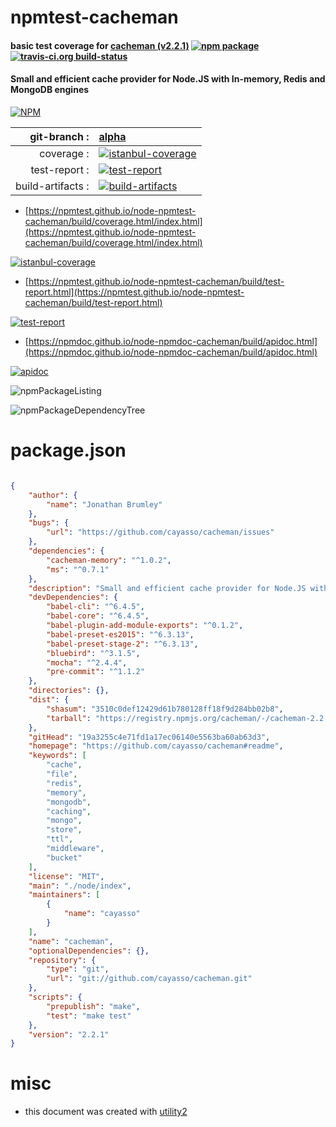 # npmtest-cacheman

#### basic test coverage for  [cacheman (v2.2.1)](https://github.com/cayasso/cacheman#readme)  [![npm package](https://img.shields.io/npm/v/npmtest-cacheman.svg?style=flat-square)](https://www.npmjs.org/package/npmtest-cacheman) [![travis-ci.org build-status](https://api.travis-ci.org/npmtest/node-npmtest-cacheman.svg)](https://travis-ci.org/npmtest/node-npmtest-cacheman)

#### Small and efficient cache provider for Node.JS with In-memory, Redis and MongoDB engines

[![NPM](https://nodei.co/npm/cacheman.png?downloads=true&downloadRank=true&stars=true)](https://www.npmjs.com/package/cacheman)

| git-branch : | [alpha](https://github.com/npmtest/node-npmtest-cacheman/tree/alpha)|
|--:|:--|
| coverage : | [![istanbul-coverage](https://npmtest.github.io/node-npmtest-cacheman/build/coverage.badge.svg)](https://npmtest.github.io/node-npmtest-cacheman/build/coverage.html/index.html)|
| test-report : | [![test-report](https://npmtest.github.io/node-npmtest-cacheman/build/test-report.badge.svg)](https://npmtest.github.io/node-npmtest-cacheman/build/test-report.html)|
| build-artifacts : | [![build-artifacts](https://npmtest.github.io/node-npmtest-cacheman/glyphicons_144_folder_open.png)](https://github.com/npmtest/node-npmtest-cacheman/tree/gh-pages/build)|

- [https://npmtest.github.io/node-npmtest-cacheman/build/coverage.html/index.html](https://npmtest.github.io/node-npmtest-cacheman/build/coverage.html/index.html)

[![istanbul-coverage](https://npmtest.github.io/node-npmtest-cacheman/build/screenCapture.buildCi.browser.%252Ftmp%252Fbuild%252Fcoverage.lib.html.png)](https://npmtest.github.io/node-npmtest-cacheman/build/coverage.html/index.html)

- [https://npmtest.github.io/node-npmtest-cacheman/build/test-report.html](https://npmtest.github.io/node-npmtest-cacheman/build/test-report.html)

[![test-report](https://npmtest.github.io/node-npmtest-cacheman/build/screenCapture.buildCi.browser.%252Ftmp%252Fbuild%252Ftest-report.html.png)](https://npmtest.github.io/node-npmtest-cacheman/build/test-report.html)

- [https://npmdoc.github.io/node-npmdoc-cacheman/build/apidoc.html](https://npmdoc.github.io/node-npmdoc-cacheman/build/apidoc.html)

[![apidoc](https://npmdoc.github.io/node-npmdoc-cacheman/build/screenCapture.buildCi.browser.%252Ftmp%252Fbuild%252Fapidoc.html.png)](https://npmdoc.github.io/node-npmdoc-cacheman/build/apidoc.html)

![npmPackageListing](https://npmtest.github.io/node-npmtest-cacheman/build/screenCapture.npmPackageListing.svg)

![npmPackageDependencyTree](https://npmtest.github.io/node-npmtest-cacheman/build/screenCapture.npmPackageDependencyTree.svg)



# package.json

```json

{
    "author": {
        "name": "Jonathan Brumley"
    },
    "bugs": {
        "url": "https://github.com/cayasso/cacheman/issues"
    },
    "dependencies": {
        "cacheman-memory": "^1.0.2",
        "ms": "^0.7.1"
    },
    "description": "Small and efficient cache provider for Node.JS with In-memory, Redis and MongoDB engines",
    "devDependencies": {
        "babel-cli": "^6.4.5",
        "babel-core": "^6.4.5",
        "babel-plugin-add-module-exports": "^0.1.2",
        "babel-preset-es2015": "^6.3.13",
        "babel-preset-stage-2": "^6.3.13",
        "bluebird": "^3.1.5",
        "mocha": "^2.4.4",
        "pre-commit": "^1.1.2"
    },
    "directories": {},
    "dist": {
        "shasum": "3510c0def12429d61b780128ff18f9d284bb02b8",
        "tarball": "https://registry.npmjs.org/cacheman/-/cacheman-2.2.1.tgz"
    },
    "gitHead": "19a3255c4e71fd1a17ec06140e5563ba60ab63d3",
    "homepage": "https://github.com/cayasso/cacheman#readme",
    "keywords": [
        "cache",
        "file",
        "redis",
        "memory",
        "mongodb",
        "caching",
        "mongo",
        "store",
        "ttl",
        "middleware",
        "bucket"
    ],
    "license": "MIT",
    "main": "./node/index",
    "maintainers": [
        {
            "name": "cayasso"
        }
    ],
    "name": "cacheman",
    "optionalDependencies": {},
    "repository": {
        "type": "git",
        "url": "git://github.com/cayasso/cacheman.git"
    },
    "scripts": {
        "prepublish": "make",
        "test": "make test"
    },
    "version": "2.2.1"
}
```



# misc
- this document was created with [utility2](https://github.com/kaizhu256/node-utility2)
